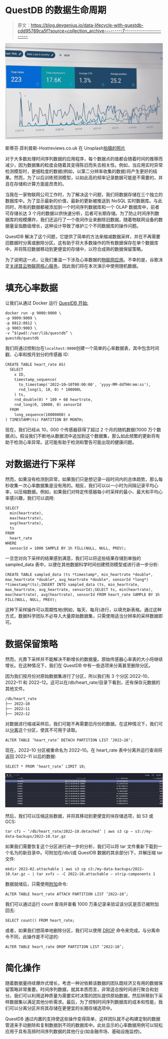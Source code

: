 # QuestDB 的数据生命周期

> 原文：<https://blog.devgenius.io/data-lifecycle-with-questdb-cdd95789ca5f?source=collection_archive---------7----------------------->

![](img/e3ef5e190a814aa13fd68d8d05f2d6e1.png)

斯蒂芬·菲利普斯-Hostreviews.co.uk 在 Unsplash[拍摄的照片](https://unsplash.com?utm_source=medium&utm_medium=referral)

对于大多数处理时间序列数据的应用程序，每个数据点的值都会随着时间的推移而减少，因为数据集的粒度会随着其变得陈旧而失去相关性。例如，当应用实时异常检测模型时，更细粒度的数据(例如，以第二分辨率收集的数据)将产生更好的结果。然而，为了以后训练预测模型，以如此高的频率记录数据可能是不需要的，并且在存储和计算方面是昂贵的。

当我在一家物联网公司工作时，为了解决这个问题，我们将数据存储在三个独立的数据库中。为了显示最新的价值，最新的更新被推送到 NoSQL 实时数据库。与此同时，所有的数据都被添加到一个时间序列数据库和一个 OLAP 数据库中，前者可存储长达 3 个月的数据以供快速分析，后者可长期存储。为了防止时间序列数据库的规模爆炸，我们还运行了一个夜间作业来删除旧数据。随着物联网设备的数据量呈指数级增长，这种设计导致了维护三个不同数据库的操作问题。

QuestDB 解决了这个问题，它提供了简单的方法来缩减数据采样，并在不再需要旧数据时分离或删除分区。这有助于将大多数操作的所有数据保存在单个数据库中，并将陈旧数据移动到更便宜的存储中，以符合成熟的数据保留策略。

为了说明这一点，让我们重温一下涉及心率数据的[物联网应用](https://questdb.io/blog/2021/02/05/streaming-heart-rate-data-with-iot-core-and-questdb/)。不幸的是，谷歌决定[关闭其云物联网核心服务](https://techcrunch.com/2022/08/17/google-cloud-will-shutter-its-iot-core-service-next-year/)，因此我们将在本次演示中使用随机数据。

# 填充心率数据

让我们从通过 Docker 运行 [QuestDB 开始:](https://questdb.io/docs/get-started/docker/)

```
docker run -p 9000:9000 \
-p 9009:9009 \
-p 8812:8812 \
-p 9003:9003 \
-v “$(pwd):/var/lib/questdb” \
questdb/questdb
```

我们将通过控制台在`localhost:9000`创建一个简单的心率数据表，其中包含时间戳、心率和按月划分的传感器 ID:

```
CREATE TABLE heart_rate AS(
  SELECT
    x ID,
    timestamp_sequence(
      to_timestamp('2022–10–10T00:00:00', 'yyyy-MM-ddTHH:mm:ss'),
      rnd_long(1, 10, 0) * 100000L
    ) ts,
    rnd_double(0) * 100 + 60 heartrate,
    rnd_long(0, 10000, 0) sensorId
  FROM
    long_sequence(10000000) x
) TIMESTAMP(ts) PARTITION BY MONTH;
```

现在，我们已经从 10，000 个传感器获得了超过 2 个月的随机数据(1000 万个数据点)。假设我们不断地从数据流中追加到这个数据集，那么如此频繁的更新将有助于检测心率异常。这可能有助于检测和警告可能出现的健康问题。

# 对数据进行下采样

然而，如果没有检测到异常，如果我们只是想记录一段时间内的总体趋势，那么每秒收集一次心率数据集是没有用的。相反，我们可以以一小时为间隔记录平均心率，以压缩数据。例如，如果我们对特定传感器每小时采样的最小、最大和平均心率感兴趣，我们可以调用:

```
SELECT
  min(heartrate),
  max(heartrate),
  avg(heartrate),
  ts
FROM
  heart_rate
WHERE
  sensorId = 1000 SAMPLE BY 1h FILL(NULL, NULL, PREV);
```

一旦您对向下采样的结果感到满意，我们可以将这些结果存储到单独的 sampled_data 表中，以便在其他数据科学时间创建预测模型或进行进一步分析:

```
CREATE TABLE sampled_data (ts *timestamp*, min_heartrate *double*, max_heartrate *double*, avg_heartrate *double*, sensorId *long*) *timestamp*(ts);INSERT INTO sampled_data (ts, min_heartrate, max_heartrate, avg_heartrate, sensorId);SELECT ts, min(heartrate), max(heartrate), avg(heartrate), sensorId FROM heart_rate SAMPLE BY 1h FILL(NULL, NULL, PREV);
```

这种下采样操作可以周期性地(例如，每天、每月)进行，以填充新表格。通过这种方式，数据科学团队不必导入大量原始数据集，只需使用适当分辨率的采样数据即可。

# 数据保留策略

然而，光靠下采样并不能解决不断增长的数据量。原始传感器心率表的大小将继续增长。在这种情况下，我们在 QuestDB 中有一些选项来分离甚至删除分区。

因为我们按月份对原始数据集进行了分区，所以我们有 3 个分区:2022–10、2022–11 和 2022–12。这可以在/db/heart_rate/目录下看到，还有保存元数据的其他文件。

```
/db/heart_rate
├── 2022–10
├── 2022–11
├── 2022–12
```

对数据进行缩减采样后，我们可能不再需要旧月份的数据。在这种情况下，我们可以[分离](https://questdb.io/docs/reference/sql/alter-table-detach-partition/)这个分区，使其不可用于读取。

```
ALTER TABLE ‘heart_rate’ DETACH PARTITION LIST ‘2022–10’;
```

现在，2022–10 分区被重命名为 2022–10。在 heart_rate 表中分离并运行查询将返回 2022–11 以后的数据:

```
SELECT * FROM ‘heart_rate’ LIMIT 10;
```

![](img/cb106b793cf6e85de6291879b30b168c.png)

然后，我们可以压缩这些数据，并将其移动到更便宜的块存储选项，如 S3 或 GCS:

```
tar cfz — ‘/db/heart_rate/2022–10.detached’ | aws s3 cp — s3://my-data-backups/2022–10.tar.gz
```

如果我们需要恢复这个分区进行进一步的分析，我们可以将 tar 文件重新下载到一个名为<partition-name>的新目录中。可附加在/db/(或 QuestDB 数据的其余部分)下，并解压缩 tar 文件:</partition-name>

```
mkdir 2022–02.attachable | aws s3 cp s3:/my-data-backups/2022–10.tar.gz — | tar xvfz — -C 2022–10.attachable — strip-components 1
```

数据就绪后，只需使用[附加](https://questdb.io/docs/reference/sql/alter-table-attach-partition/)命令:

```
ALTER TABLE heart_rate ATTACH PARTITION LIST ‘2022–10’;
```

我们可以通过运行 count 查询并查看 1000 万条记录来验证该分区是否已被附加回去:

```
SELECT count() FROM heart_rate;
```

或者，如果我们想简单地删除分区，我们可以使用 [DROP](https://questdb.io/docs/reference/sql/alter-table-drop-partition/) 命令来完成。与分离命令不同，此操作是不可逆的:

```
ALTER TABLE heart_rate DROP PARTITION LIST ‘2022–10’;
```

# 简化操作

随着数据量持续爆炸式增长，考虑一种对依赖该数据的团队既经济又有用的数据保留策略非常重要。时间序列数据，就其本质而言，非常适合按时间进行聚合和划分。我们可以利用这种质量为需要实时决策的团队提供原始数据，然后转移到下采样数据集以满足其他分析需求。最后，为了控制时间序列数据库的成本和性能，我们可以分离分区并将其存储在更便宜的长期存储选项中。

QuestDB 通过内置的支持使这些操作变得简单，这样团队就不必构建定制的数据管道来手动删除和复制数据到不同的数据库中。此处显示的心率数据用例可以轻松应用于具有高频时间序列数据的其他行业(如金融市场、基础设施监控)。